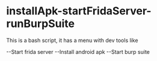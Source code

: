 # installApk-startFridaServer-runBurpSuite
This is a bash script, it has a menu with dev tools like 

--Start frida server
--Install android apk
--Start burp suite
